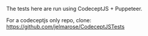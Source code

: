 The tests here are run using CodeceptJS + Puppeteer.

For a codeceptjs only repo, clone: https://github.com/jelmarose/CodeceptJSTests